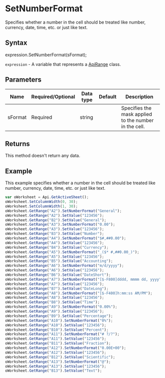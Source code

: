 # SetNumberFormat

Specifies whether a number in the cell should be treated like number, currency, date, time, etc. or just like text.

## Syntax

expression.SetNumberFormat(sFormat);

`expression` - A variable that represents a [ApiRange](../ApiRange.md) class.

## Parameters

| **Name** | **Required/Optional** | **Data type** | **Default** | **Description** |
| ------------- | ------------- | ------------- | ------------- | ------------- |
| sFormat | Required | string |  | Specifies the mask applied to the number in the cell. |

## Returns

This method doesn't return any data.

## Example

This example specifies whether a number in the cell should be treated like number, currency, date, time, etc. or just like text.

```javascript
var oWorksheet = Api.GetActiveSheet();
oWorksheet.SetColumnWidth(0, 30);
oWorksheet.SetColumnWidth(1, 30);
oWorksheet.GetRange("A2").SetNumberFormat("General");
oWorksheet.GetRange("A2").SetValue("123456");
oWorksheet.GetRange("B2").SetValue("General");
oWorksheet.GetRange("A3").SetNumberFormat("0.00");
oWorksheet.GetRange("A3").SetValue("123456");
oWorksheet.GetRange("B3").SetValue("Number");
oWorksheet.GetRange("A4").SetNumberFormat("$#,##0.00");
oWorksheet.GetRange("A4").SetValue("123456");
oWorksheet.GetRange("B4").SetValue("Currency");
oWorksheet.GetRange("A5").SetNumberFormat("_($* #,##0.00_)");
oWorksheet.GetRange("A5").SetValue("123456");
oWorksheet.GetRange("B5").SetValue("Accounting");
oWorksheet.GetRange("A6").SetNumberFormat("m/d/yyyy");
oWorksheet.GetRange("A6").SetValue("123456");
oWorksheet.GetRange("B6").SetValue("DateShort");
oWorksheet.GetRange("A7").SetNumberFormat("[$-F800]dddd, mmmm dd, yyyy");
oWorksheet.GetRange("A7").SetValue("123456");
oWorksheet.GetRange("B7").SetValue("DateLong");
oWorksheet.GetRange("A8").SetNumberFormat("[$-F400]h:mm:ss AM/PM");
oWorksheet.GetRange("A8").SetValue("123456");
oWorksheet.GetRange("B8").SetValue("Time");
oWorksheet.GetRange("A9").SetNumberFormat("0.00%");
oWorksheet.GetRange("A9").SetValue("123456");
oWorksheet.GetRange("B9").SetValue("Percentage");
oWorksheet.GetRange("A10").SetNumberFormat("0%");
oWorksheet.GetRange("A10").SetValue("123456");
oWorksheet.GetRange("B10").SetValue("Percent");
oWorksheet.GetRange("A11").SetNumberFormat("# ?/?");
oWorksheet.GetRange("A11").SetValue("123456");
oWorksheet.GetRange("B11").SetValue("Fraction");
oWorksheet.GetRange("A12").SetNumberFormat("0.00E+00");
oWorksheet.GetRange("A12").SetValue("123456");
oWorksheet.GetRange("B12").SetValue("Scientific");
oWorksheet.GetRange("A13").SetNumberFormat("@");
oWorksheet.GetRange("A13").SetValue("123456");
oWorksheet.GetRange("B13").SetValue("Text");
```
